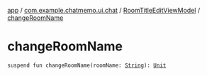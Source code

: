 [app](../../index.md) / [com.example.chatmemo.ui.chat](../index.md) / [RoomTitleEditViewModel](index.md) / [changeRoomName](./change-room-name.md)

# changeRoomName

`suspend fun changeRoomName(roomName: `[`String`](https://kotlinlang.org/api/latest/jvm/stdlib/kotlin/-string/index.html)`): `[`Unit`](https://kotlinlang.org/api/latest/jvm/stdlib/kotlin/-unit/index.html)